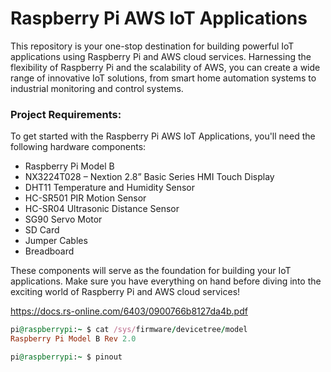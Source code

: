 # Raspberry Pi AWS IoT Applications

This repository is your one-stop destination for building powerful IoT applications using Raspberry Pi and AWS cloud services. Harnessing the flexibility of Raspberry Pi and the scalability of AWS, you can create a wide range of innovative IoT solutions, from smart home automation systems to industrial monitoring and control systems.


### Project Requirements:
To get started with the Raspberry Pi AWS IoT Applications, you'll need the following hardware components:

- Raspberry Pi Model B
- NX3224T028 – Nextion 2.8” Basic Series HMI Touch Display
- DHT11 Temperature and Humidity Sensor
- HC-SR501 PIR Motion Sensor
- HC-SR04 Ultrasonic Distance Sensor
- SG90 Servo Motor
- SD Card
- Jumper Cables
- Breadboard



These components will serve as the foundation for building your IoT applications. Make sure you have everything on hand before diving into the exciting world of Raspberry Pi and AWS cloud services!

https://docs.rs-online.com/6403/0900766b8127da4b.pdf



```ruby
pi@raspberrypi:~ $ cat /sys/firmware/devicetree/model
Raspberry Pi Model B Rev 2.0
```

```ruby
pi@raspberrypi:~ $ pinout
```
